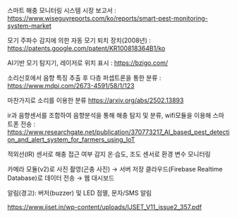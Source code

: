 스마트 해충 모니터링 시스템 시장 보고서 : https://www.wiseguyreports.com/ko/reports/smart-pest-monitoring-system-market

모기 주파수 감지에 의한 자동 모기 퇴치 장치(2008년) : https://patents.google.com/patent/KR100818364B1/ko

AI기반 모기 탐지기, 레이저로 위치 표시 : https://bzigo.com/

소리신호에서 음향 특징 추출 후 다층 퍼셉트론을 통한 분류 : https://www.mdpi.com/2673-4591/58/1/123

마찬가지로 소리를 이용한 분류 https://arxiv.org/abs/2502.13893

ir과 음향센서를 조합하여 음향분석을 통해 해충 탐지 및 분류, wifi모듈을 이용해 스마트폰 전송 : https://www.researchgate.net/publication/370773217_AI_based_pest_detection_and_alert_system_for_farmers_using_IoT

적외선(IR) 센서로 해충 접근 여부 감지 온·습도, 조도 센서로 환경 변수 모니터링

카메라 모듈(v2)로 사진 촬영(곤충 사진) → 서버 저장 클라우드(Firebase Realtime Database)로 데이터 전송 → 웹 대시보드

알림(경고): 버저(buzzer) 및 LED 점멸, 문자/SMS 알림

https://www.ijset.in/wp-content/uploads/IJSET_V11_issue2_357.pdf
